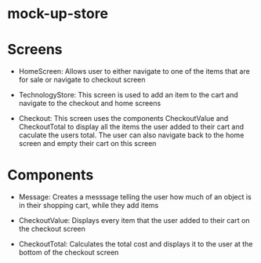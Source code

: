 # mock-up-store

# Screens

  - HomeScreen: Allows user to either navigate to one of the items that are for sale or navigate to checkout screen

  - TechnologyStore: This screen is used to add an item to the cart and navigate to the checkout and home screens

  - Checkout: This screen uses the components CheckoutValue and CheckoutTotal to display all the items the user added to their cart and caculate the users total. The user can also navigate back to the home screen and empty their cart on this screen

# Components

  - Message: Creates a messsage telling the user how much of an object is in their shopping cart, while they add items

  - CheckoutValue: Displays every item that the user added to their cart on the checkout screen

  - CheckoutTotal: Calculates the total cost and displays it to the user at the bottom of the checkout screen
